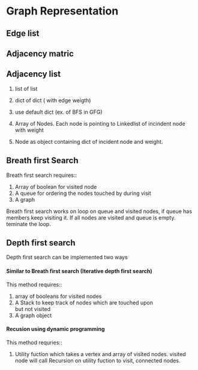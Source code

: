 Graph Representation 
=

Edge list
-

Adjacency matric
-

Adjacency list
-

1. list of list
1. dict of dict ( with edge weigth)
1. use default dict (ex. of BFS in GFG)


1. Array of Nodes. Each node is pointing to Linkedlist of incindent node with weight
1. Node as object containing dict of incident node and weight.

Breath first Search
-
Breath first search requires::
1. Array of boolean for visited node
1. A queue for ordering the nodes touched by during visit
1. A graph

Breath first search works on loop on queue and visited nodes, 
if queue has members keep visiting it. If all nodes are visited and queue 
is empty. teminate the loop.

Depth first search 
-

Depth first search can be implemented two ways 

#### Similar to Breath first search (Iterative depth first search)
This method requires::
1. array of booleans for visited nodes
2. A Stack to  keep  track of nodes which are touched upon\
 but not visited
3. A graph object

#### Recusion using dynamic programming
This method requries::
1. Utility fuction which takes a vertex and array of visited nodes. 
visited node will call Recursion on utility fuction to visit, connected nodes.


